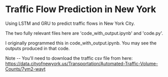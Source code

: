 # Traffic Flow Prediction in New York

Using LSTM and GRU to predict traffic flows in New York City. 

The two fully relevant files here are 'code_with_output.ipynb' and 'code.py'.

I originally programmed this in code_with_output.ipynb. You may see the outputs produced in that code.

Note -- You'll need to download the traffic csv file from here: https://data.cityofnewyork.us/Transportation/Automated-Traffic-Volume-Counts/7ym2-wayt
